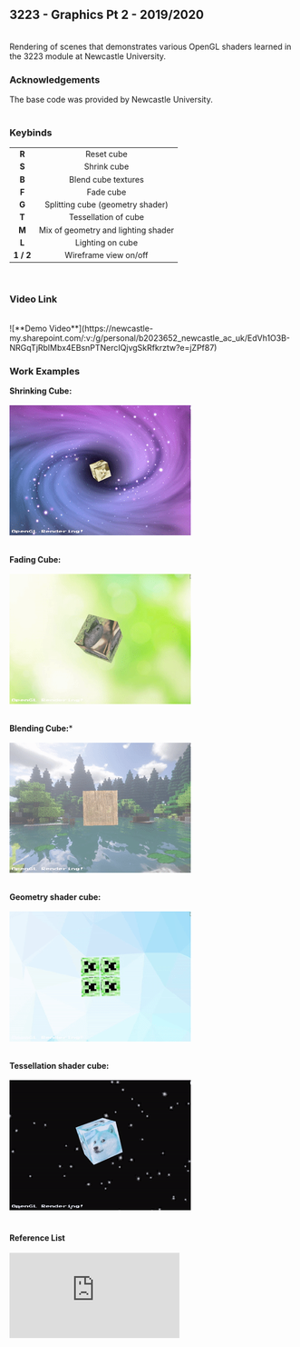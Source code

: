 ## 3223 - Graphics Pt 2 - 2019/2020
<br />
Rendering of scenes that demonstrates various OpenGL shaders learned in the 3223 module at Newcastle University.
<br />

### Acknowledgements
The base code was provided by Newcastle University.
<br /><br />

### Keybinds
| | |
| :---: | :---: |
|**R**| Reset cube |
|**S**| Shrink cube |
|**B**| Blend cube textures |
|**F**| Fade cube |
|**G**| Splitting cube (geometry shader) |
|**T**| Tessellation of cube |
|**M**| Mix of geometry and lighting shader |
|**L**| Lighting on cube |
|**1 / 2**| Wireframe view on/off |
<br />

### Video Link
<br />
![**Demo Video**](https://newcastle-my.sharepoint.com/:v:/g/personal/b2023652_newcastle_ac_uk/EdVh1O3B-NRGqTjRblMbx4EBsnPTNercIQjvgSkRfkrztw?e=jZPf87)
<br />

### Work Examples

**Shrinking Cube:**<br /><br />
![shrink](https://github.com/Akeilee/3223-Graphics-2/blob/main/shrinkCube.gif) <br /><br />

**Fading Cube:**<br /><br />
![fade](https://github.com/Akeilee/3223-Graphics-2/blob/main/fadeCube.gif) <br /><br />

**Blending Cube:***<br /><br />
![blend](https://github.com/Akeilee/3223-Graphics-2/blob/main/blendCube.gif) <br /><br />

**Geometry shader cube:**<br /><br />
![geom](https://github.com/Akeilee/3223-Graphics-2/blob/main/geomCube.gif) <br /><br />

**Tessellation shader cube:**<br /><br />
![tess](https://github.com/Akeilee/3223-Graphics-2/blob/main/tessCube.gif) <br /><br />


#### Reference List
![References](https://github.com/Akeilee/3223-Graphics-2/blob/main/Reference%20List.txt) <br /><br />